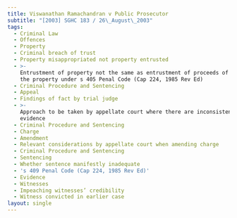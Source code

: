 ```yaml
---
title: Viswanathan Ramachandran v Public Prosecutor
subtitle: "[2003] SGHC 183 / 26\_August\_2003"
tags:
  - Criminal Law
  - Offences
  - Property
  - Criminal breach of trust
  - Property misappropriated not property entrusted
  - >-
    Entrustment of property not the same as entrustment of proceeds of sale of
    the property under s 405 Penal Code (Cap 224, 1985 Rev Ed)
  - Criminal Procedure and Sentencing
  - Appeal
  - Findings of fact by trial judge
  - >-
    Approach to be taken by appellate court where there are inconsistencies in
    evidence
  - Criminal Procedure and Sentencing
  - Charge
  - Amendment
  - Relevant considerations by appellate court when amending charge
  - Criminal Procedure and Sentencing
  - Sentencing
  - Whether sentence manifestly inadequate
  - 's 409 Penal Code (Cap 224, 1985 Rev Ed)'
  - Evidence
  - Witnesses
  - Impeaching witnesses’ credibility
  - Witness convicted in earlier case
layout: single
---
```


